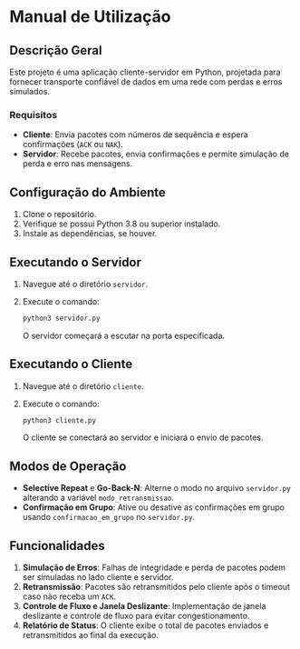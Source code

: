 
# Manual de Utilização

## Descrição Geral

Este projeto é uma aplicação cliente-servidor em Python, projetada para fornecer transporte confiável de dados em uma rede com perdas e erros simulados.

### Requisitos

- **Cliente**: Envia pacotes com números de sequência e espera confirmações (`ACK` ou `NAK`).
- **Servidor**: Recebe pacotes, envia confirmações e permite simulação de perda e erro nas mensagens.

## Configuração do Ambiente

1. Clone o repositório.
2. Verifique se possui Python 3.8 ou superior instalado.
3. Instale as dependências, se houver.

## Executando o Servidor

1. Navegue até o diretório `servidor`.
2. Execute o comando:

   ```bash
   python3 servidor.py
   ```

   O servidor começará a escutar na porta especificada.

## Executando o Cliente

1. Navegue até o diretório `cliente`.
2. Execute o comando:

   ```bash
   python3 cliente.py
   ```

   O cliente se conectará ao servidor e iniciará o envio de pacotes.

## Modos de Operação

- **Selective Repeat** e **Go-Back-N**: Alterne o modo no arquivo `servidor.py` alterando a variável `modo_retransmissao`.
- **Confirmação em Grupo**: Ative ou desative as confirmações em grupo usando `confirmacao_em_grupo` no `servidor.py`.

## Funcionalidades

1. **Simulação de Erros**: Falhas de integridade e perda de pacotes podem ser simuladas no lado cliente e servidor.
2. **Retransmissão**: Pacotes são retransmitidos pelo cliente após o timeout caso não receba um `ACK`.
3. **Controle de Fluxo e Janela Deslizante**: Implementação de janela deslizante e controle de fluxo para evitar congestionamento.
4. **Relatório de Status**: O cliente exibe o total de pacotes enviados e retransmitidos ao final da execução.
